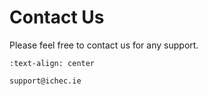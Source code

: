 # Contact Us

Please feel free to contact us for any support.


```{card} Support Desk
:text-align: center

support@ichec.ie

```

